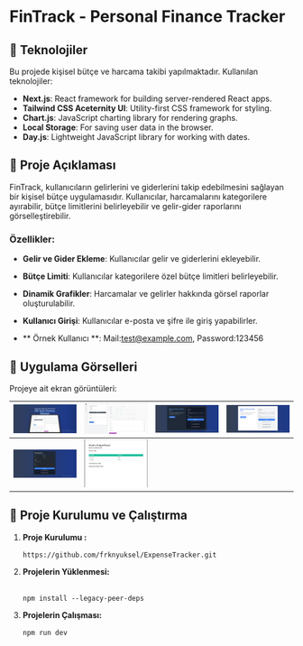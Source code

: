 # FinTrack - Personal Finance Tracker

## 🚀 Teknolojiler

Bu projede kişisel bütçe ve harcama takibi yapılmaktadır. Kullanılan teknolojiler:

- **Next.js**: React framework for building server-rendered React apps.
- **Tailwind CSS Aceternity UI**: Utility-first CSS framework for styling.
- **Chart.js**: JavaScript charting library for rendering graphs.
- **Local Storage**: For saving user data in the browser.
- **Day.js**: Lightweight JavaScript library for working with dates.

## 🚀 Proje Açıklaması

FinTrack, kullanıcıların gelirlerini ve giderlerini takip edebilmesini sağlayan bir kişisel bütçe uygulamasıdır. Kullanıcılar, harcamalarını kategorilere ayırabilir, bütçe limitlerini belirleyebilir ve gelir-gider raporlarını görselleştirebilir.

### Özellikler:
- **Gelir ve Gider Ekleme**: Kullanıcılar gelir ve giderlerini ekleyebilir.
- **Bütçe Limiti**: Kullanıcılar kategorilere özel bütçe limitleri belirleyebilir.
- **Dinamik Grafikler**: Harcamalar ve gelirler hakkında görsel raporlar oluşturulabilir.
- **Kullanıcı Girişi**: Kullanıcılar e-posta ve şifre ile giriş yapabilirler.

- ** Örnek Kullanıcı **: Mail:test@example.com, Password:123456 



## 📸 Uygulama Görselleri

Projeye ait ekran görüntüleri:

| ![1](images/1.png) | ![2](images/2.png) | ![3](images/3.png) | ![4](images/4.png) |
| ------------------ | ------------------ | ------------------ | ------------------ |
| ![5](images/5.png) | ![6](images/6.png) |

## 🚀 Proje Kurulumu ve Çalıştırma

1. **Proje Kurulumu :**
   ```
   https://github.com/frknyuksel/ExpenseTracker.git
   ```


2. **Projelerin Yüklenmesi:**
  
     ```
   
     npm install --legacy-peer-deps 
  
     ```
  3. **Projelerin Çalışması:**
     ```   
     npm run dev
  
     ```
